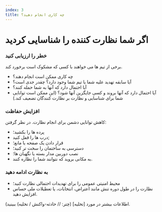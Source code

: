 ```yaml
---
index: 3
title: چه کاری انجام دهید؟
---
```

# اگر شما نظارت کننده را شناسایی کردید

### خطر را ارزیابی کنید

برخی از تیم ها می خواهند با کسی که مشکوک است برخورد کند.

*   چه کاری ممکن است انجام دهند؟
*   آیا سابقه تهدید علیه شما یا تیم شما وجود دارد؟ چقدر جدی است؟
*   آیا احتمال دارد که آنها به شما حمله کنند؟
*   آیا احتمال دارد که آنها بروند و کسی جایگزین آنها شود؟ (این ممکن است توانایی شما برای شناسایی و نظارت بر نظارت کنندگان تضعیف کند.)

### افزایش حفاظت

کاهش توانایی دشمن برای انجام نظارت.
در نظر گرفتن:

*   پرده ها را بکشید؛
*   درب ها را قفل کنید;
*   قرار دادن یک صفحه یا مانع؛
*   دسترسی به ساختمان را سخت تر کنید؛
*   نصب دوربین مدار بسته یا نگهبان ها؛
*   به مکانی بروید که نتوانند شما را نظاره کنند.

### به نظارت ادامه دهید

*   محیط امنیتی عمومی را برای تهدیدات احتمالی نظارت کنید؛
*   نظارت را در طول دوره تنش مانند اعتراض، انتخابات، یا تعطیلات ملی حساس افزایش دهید.

(اطلاعات بیشتر در مورد [تخلیه] (چتر: // حادثه-واکنش / تخلیه) ببینید.